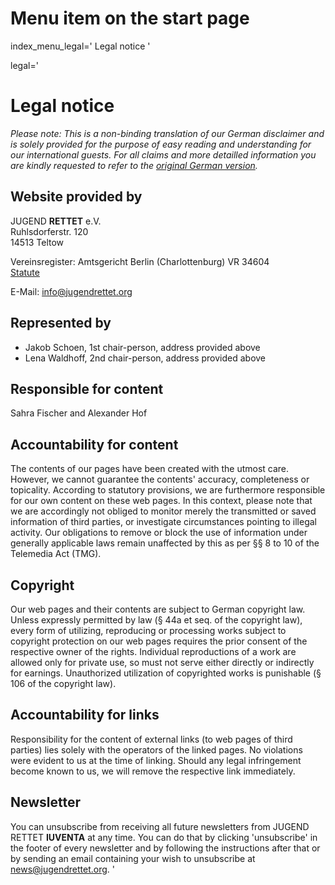 # Menu item on the start page
index_menu_legal='
Legal notice
'

legal='
# Legal notice

*Please note: This is a non-binding translation of our German disclaimer and is solely provided for the purpose of easy reading and understanding for our international guests. For all claims and more detailled information you are kindly requested to refer to the [original German version](../de/legal).*

## Website provided by

JUGEND **RETTET** e.V.  
Ruhlsdorferstr. 120  
14513 Teltow  

Vereinsregister: Amtsgericht Berlin (Charlottenburg) VR 34604  
[Statute](../f/files/Vereinssatzung_v1.pdf)  

E-Mail: <info@jugendrettet.org>

## Represented by

* Jakob Schoen, 1st chair-person, address provided above 
* Lena Waldhoff, 2nd chair-person, address provided above

## Responsible for content

Sahra Fischer and Alexander Hof  

## Accountability for content

The contents of our pages have been created with the utmost care. However, we cannot guarantee the contents' accuracy, completeness or topicality. According to statutory provisions, we are furthermore responsible for our own content on these web pages. In this context, please note that we are accordingly not obliged to monitor merely the transmitted or saved information of third parties, or investigate circumstances pointing to illegal activity. Our obligations to remove or block the use of information under generally applicable laws remain unaffected by this as per §§ 8 to 10 of the Telemedia Act (TMG).

## Copyright

Our web pages and their contents are subject to German copyright law. Unless expressly permitted by law (§ 44a et seq. of the copyright law), every form of utilizing, reproducing or processing works subject to copyright protection on our web pages requires the prior consent of the respective owner of the rights. Individual reproductions of a work are allowed only for private use, so must not serve either directly or indirectly for earnings. Unauthorized utilization of copyrighted works is punishable (§ 106 of the copyright law).


## Accountability for links

Responsibility for the content of external links (to web pages of third parties) lies solely with the operators of the linked pages. No violations were evident to us at the time of linking. Should any legal infringement become known to us, we will remove the respective link immediately.

## Newsletter

You can unsubscribe from receiving all future newsletters from JUGEND RETTET **IUVENTA** at any time. You can do that by clicking 'unsubscribe' in the footer of every newsletter and by following the instructions after that or by sending an email containing your wish to unsubscribe at <news@jugendrettet.org>.
'
